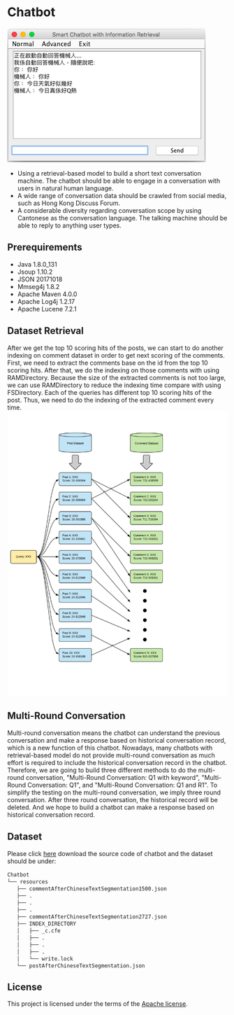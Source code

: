 # Chatbot
![demo](https://github.com/wongkaho2626/Chatbot/blob/master/Chatbot%20GUI.png)

* Using a retrieval-based model to build a short text conversation machine. The chatbot should be able to engage in a conversation with users in natural human language.
* A wide range of conversation data should be crawled from social media, such as Hong Kong Discuss Forum.
* A considerable diversity regarding conversation scope by using Cantonese as the conversation language. The talking machine should be able to reply to anything user types.

## Prerequirements
* Java 1.8.0_131
* Jsoup 1.10.2
* JSON 20171018
* Mmseg4j 1.8.2
* Apache Maven 4.0.0
* Apache Log4j 1.2.17
* Apache Lucene 7.2.1


## Dataset Retrieval
After we get the top 10 scoring hits of the posts, we can start to do another indexing on comment dataset in order to get next scoring of the comments. First, we need to extract the comments base on the id from the top 10 scoring hits. After that, we do the indexing on those comments with using RAMDirectory. Because the size of the extracted comments is not too large, we can use RAMDirectory to reduce the indexing time compare with using FSDirectory. Each of the queries has different top 10 scoring hits of the post. Thus, we need to do the indexing of the extracted comment every time.
![demo](https://github.com/wongkaho2626/Chatbot/blob/master/Comments%20dataset%20retrieval.png)

## Multi-Round Conversation
Multi-round conversation means the chatbot can understand the previous conversation and make a response based on historical conversation record, which is a new function of this chatbot. Nowadays, many chatbots with retrieval-based model do not provide multi-round conversation as much effort is required to include the historical conversation record in the chatbot. Therefore, we are going to build three different methods to do the multi-round conversation, "Multi-Round Conversation: Q1 with keyword", "Multi-Round Conversation: Q1", and "Multi-Round Conversation: Q1 and R1". To simplify the testing on the multi-round conversation, we imply three round conversation. After three round conversation, the historical record will be deleted. And we hope to build a chatbot can make a response based on historical conversation record.

## Dataset
Please click [here](https://drive.google.com/file/d/1CG6i8lsKM7fyFA1c6B3Hzmly9MY8qAH2/view?usp=sharing) download the source code of chatbot and the dataset should be under:
```
Chatbot
└── resources
   ├── commentAfterChineseTextSegmentation1500.json
   ├── .
   ├── .
   ├── .
   ├── commentAfterChineseTextSegmentation2727.json
   ├── INDEX_DIRECTORY
   │   ├── _c.cfe
   │   ├── .
   │   ├── .
   │   ├── .
   │   └── write.lock
   └── postAfterChineseTextSegmentation.json
```

## License
This project is licensed under the terms of the [Apache license](http://www.apache.org/licenses/).
